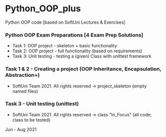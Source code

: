# Python_OOP_plus
Python OOP code [based on SoftUni Lectures &amp; Exercises]

### Python OOP Exam Preparations [4 Exam Prep Solutions]
- Task 1: OOP project - skeleton + basic functionality
- Task 2: OOP project - full functionality (based on requirements)
- Task 3: Unit testing - testing a (given) Class with unittest framework

### Task 1 & 2 - Creating a project (OOP Inheritance, Encapsulation, Abstraction+)
- SoftUni Team 2021. All rights reserved -> project_skeleton (empty named files)
### Task 3 - Unit testing (unittest)
- SoftUni Team 2021. All rights reserved -> class "In_Focus" (all code; class to be tested)

Jun - Aug 2021
